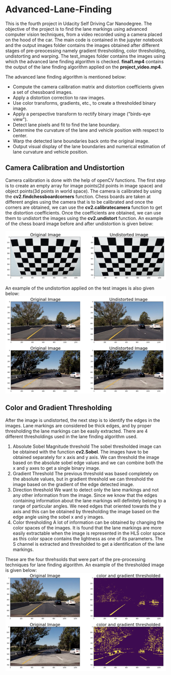 # Advanced-Lane-Finding
This is the fourth project in Udacity Self Driving Car Nanodegree. The objective of the project is to find the lane markings using advanced computer vision techniques, from a video recorded using a camera placed on the hood of the car. The main code is contained in the jupyter notebook and the output images folder contains the images obtained after different stages of pre-preocessing namely gradient thresholding, color thresholding, undistorting and warping. The test_images folder contains the images using which the advanced lane finding algorithm is checked. **final1.mp4** contains the output of the lane finding algorithm applied on the **project_video.mp4**. 

The advanced lane finding algorithm is mentioned below:
* Compute the camera calibration matrix and distortion coefficients given a set of chessboard images.
* Apply a distortion correction to raw images.
* Use color transforms, gradients, etc., to create a thresholded binary image.
* Apply a perspective transform to rectify binary image ("birds-eye view").
* Detect lane pixels and fit to find the lane boundary.
* Determine the curvature of the lane and vehicle position with respect to center.
* Warp the detected lane boundaries back onto the original image.
* Output visual display of the lane boundaries and numerical estimation of lane curvature and vehicle position.

## Camera Calibration and Undistortion
Camera calibration is done with the help of openCV functions. The first step is to create an empty array for image points(2d points in image space) and object points(3d points in world space). The camera is calibrated by using the **cv2.findchessboardcorners** function. Chess boards are taken at different angles using the camera that is to be calibrated and once the corners are obtained, we can use the **cv2.calibratecamera** function to get the distortion coefficients. Once the coefficients are obtained, we can use them to undistort the images using the **cv2.undistort** function. An example of the chess board image before and after undistortion is given below:

![alt text](https://github.com/thiyagu145/Advanced-Lane-Finding/blob/master/output_images/Screen%20Shot%202018-07-24%20at%207.19.42%20PM.png)

An example of the undistortion applied on the test images is also given below:
![alt text](https://github.com/thiyagu145/Advanced-Lane-Finding/blob/master/output_images/Screen%20Shot%202018-07-24%20at%207.19.49%20PM.png)

## Color and Gradient Thresholding
After the image is undistorted, the next step is to identify the edges in the images. Lane markings are considered be thick edges, and by proper thresholding the lane markings can be easily extracted. There are 4 different thresholdings used in the lane finding algorithm used. 
1. Absolute Sobel Magnitude threshold
The sobel thresholded image can be obtained with the function **cv2.Sobel**. The images have to be obtained separately for x axis and y axis. We can threshold the image based on the absolute sobel edge values and we can combine both the x and y axes to get a single binary image. 
2. Gradient Threshold
The previous threshold was based completely on the absolute values, but in gradient threshold we can threshold the image based on the gradient of the edge detected image. 
3. Direction threshold
We want to detect only the lane markings and not any other information from the image. Since we know that the edges containing information about the lane markings will definitely belong to a range of particular angles. We need edges that oriented towards the y axis and this can be obtained by thresholding the image based on the edge angle using the sobel x and y images.
4. Color thresholding
A lot of information can be obtained by changing the color spaces of the images. It is found that the lane markings are more easily extractable when the image is represented in the HLS color space as this color space contains the lightness as one of its parameters. The S channel is extracted and thresholded to get a identification of the lane markings. 

These are the four threhsolds that were part of the pre-processing techniques for lane finding algorithm. An example of the thresholded image is given below:
![alt text](https://github.com/thiyagu145/Advanced-Lane-Finding/blob/master/output_images/Screen%20Shot%202018-07-24%20at%207.20.06%20PM.png)
